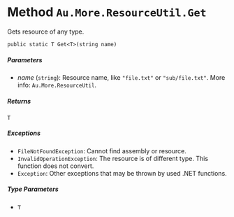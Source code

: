 # Method `Au.More.ResourceUtil.Get`

Gets resource of any type.

```
public static T Get<T>(string name)
```

##### Parameters

- *name*  (`string`):
    Resource name, like `"file.txt"` or `"sub/file.txt"`. More info: `Au.More.ResourceUtil`.

##### Returns

`T`

##### Exceptions

- `FileNotFoundException`:
    Cannot find assembly or resource.
- `InvalidOperationException`:
    The resource is of different type. This function does not convert.
- `Exception`:
    Other exceptions that may be thrown by used .NET functions.

##### Type Parameters

- `T`